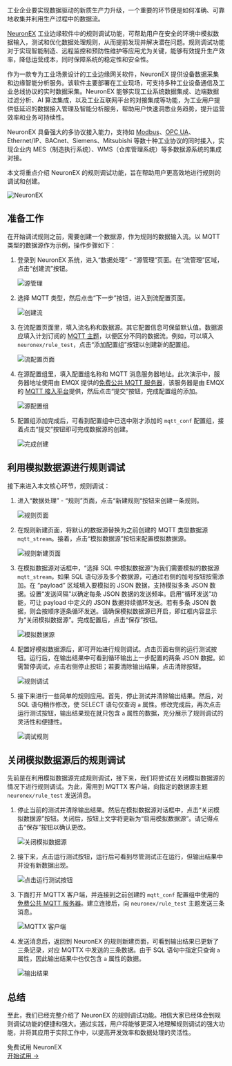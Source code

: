 工业企业要实现数据驱动的新质生产力升级，一个重要的环节便是如何准确、可靠地收集并利用生产过程中的数据流。

[NeuronEX](https://www.emqx.com/zh/products/neuronex) 工业边缘软件中的规则调试功能，可帮助用户在安全的环境中模拟数据输入，测试和优化数据处理规则，从而提前发现并解决潜在问题。规则调试功能对于实现智能制造、远程监控和预防性维护等应用尤为关键，能够有效提升生产效率，降低运营成本，同时保障系统的稳定性和安全性。

作为一款专为工业场景设计的工业边缘网关软件，NeuronEX 提供设备数据采集和边缘智能分析服务。该软件主要部署在工业现场，可支持多种工业设备通信及工业总线协议的实时数据采集。NeuronEX 能够实现工业系统数据集成、边端数据过滤分析、AI 算法集成，以及工业互联网平台的对接集成等功能，为工业用户提供低延迟的数据接入管理及智能分析服务，帮助用户快速洞悉业务趋势，提升运营效率和业务可持续性。

NeuronEX 具备强大的多协议接入能力，支持如 [Modbus](https://www.emqx.com/zh/blog/modbus-protocol-the-grandfather-of-iot-communication)、[OPC UA](https://www.emqx.com/zh/blog/opc-ua-protocol)、Ethernet/IP、BACnet、Siemens、Mitsubishi 等数十种工业协议的同时接入，实现企业内 MES（制造执行系统）、WMS（仓库管理系统）等多数据源系统的集成对接。

本文将重点介绍 NeuronEX 的规则调试功能，旨在帮助用户更高效地进行规则的调试和创建。

![NeuronEX](https://assets.emqx.com/images/eba89324c09f2d60ef735fad20e482b4.png)

## 准备工作

在开始调试规则之前，需要创建一个数据源，作为规则的数据输入流。以 MQTT 类型的数据源作为示例，操作步骤如下：

1. 登录到 NeuronEX 系统，进入“数据处理” - “源管理”页面。在“流管理”区域，点击“创建流”按钮。

   ![源管理](https://assets.emqx.com/images/1a412a3098af03ca6cbd49c7febecc14.png)

1. 选择 MQTT 类型，然后点击“下一步”按钮，进入到流配置页面。

   ![创建流](https://assets.emqx.com/images/532643d16b446e3db3bae6f10ef13d42.png)

1. 在流配置页面里，填入流名称和数据源。其它配置信息可保留默认值。数据源应填入计划订阅的 [MQTT 主题](https://www.emqx.com/zh/blog/advanced-features-of-mqtt-topics)，以便区分不同的数据流。例如，可以填入 `neuronex/rule_test`，点击“添加配置组”按钮以创建新的配置组。

   ![流配置页面](https://assets.emqx.com/images/0d05337851613589f08ec4b7b568f19a.png)

1. 在源配置组里，填入配置组名称和 MQTT 消息服务器地址。此次演示中，服务器地址使用由 EMQX 提供的[免费公共 MQTT 服务器](https://www.emqx.com/zh/mqtt/public-mqtt5-broker)，该服务器是由 EMQX 的 [MQTT 接入平台](https://www.emqx.com/zh/cloud)提供，然后点击“提交”按钮，完成配置组的添加。

   ![源配置组](https://assets.emqx.com/images/68a808ccff7da682a46e6f79568475c8.png)

1. 配置组添加完成后，可看到配置组中已选中刚才添加的 `mqtt_conf` 配置组，接着点击“提交”按钮即可完成数据源的创建。

   ![完成创建](https://assets.emqx.com/images/fe142811c621cae264adbc1d433929fa.png)

## 利用模拟数据源进行规则调试

接下来进入本文核心环节，规则调试：

1. 进入“数据处理” - “规则”页面，点击“新建规则“按钮来创建一条规则。

   ![规则页面](https://assets.emqx.com/images/4153e9ab22a349ff2b07cd83368964c5.png)

1. 在规则新建页面，将默认的数据源替换为之前创建的 MQTT 类型数据源 `mqtt_stream`。接着，点击“模拟数据源”按钮来配置模拟数据源。

   ![规则新建页面](https://assets.emqx.com/images/ec78c8f253d6862cf9addc7a9d95260f.png)

1. 在模拟数据源对话框中，“选择 SQL 中模拟数据源”为我们需要模拟的数据源 `mqtt_stream`，如果 SQL 语句涉及多个数据源，可通过右侧的加号按钮按需添加。在 “payload” 区域填入要模拟的 JSON 数据，支持模拟多条 JSON 数据。设置“发送间隔”以确定每条 JSON 数据的发送频率。启用“循环发送”功能，可让 payload 中定义的 JSON 数据持续循环发送。若有多条 JSON 数据，则会按顺序逐条循环发送。请确保模拟数据源已开启，即红框内容显示为“关闭模拟数据源”。完成配置后，点击“保存”按钮。

   ![模拟数据源](https://assets.emqx.com/images/213a52d3881f5967548bb69e2664a4aa.png)

1. 配置好模拟数据源后，即可开始进行规则调试。点击页面右侧的运行测试按钮。运行后，在输出结果中可看到循环输出上一步配置的两条 JSON 数据。如需暂停调试，点击右侧停止按钮；若要清除输出结果，点击清除按钮。

   ![规则调试](https://assets.emqx.com/images/218a3806b0c56d2a7b170e89aa842fdc.png)

1. 接下来进行一些简单的规则应用。首先，停止测试并清除输出结果。然后，对 SQL 语句稍作修改，使 SELECT 语句仅查询 `a` 属性。修改完成后，再次点击运行测试按钮，输出结果现在就只包含 `a` 属性的数据，充分展示了规则调试的灵活性和便捷性。

   ![调试规则](https://assets.emqx.com/images/cf96e524147c13c237977d05aef5fbdf.png)

## 关闭模拟数据源后的规则调试

先前是在利用模拟数据源完成规则调试，接下来，我们将尝试在关闭模拟数据源的情况下进行规则调试。为此，需用到 MQTTX 客户端，向指定的数据源主题 `neuronex/rule_test` 发送消息。

1. 停止当前的测试并清除输出结果。然后在模拟数据源对话框中，点击“关闭模拟数据源”按钮。关闭后，按钮上文字将更新为“启用模拟数据源”。请记得点击“保存”按钮以确认更改。

   ![关闭模拟数据源](https://assets.emqx.com/images/c14607a5f365db7419736e1f98c9aab6.png)

1. 接下来，点击运行测试按钮，运行后可看到尽管测试正在运行，但输出结果中并没有新数据出现。

   ![点击运行测试按钮](https://assets.emqx.com/images/549ae72c99dff051bd7da7c1368826cc.png)

1. 下面打开 MQTTX 客户端，并连接到之前创建的 `mqtt_conf` 配置组中使用的[免费公共 MQTT 服务器](https://www.emqx.com/zh/mqtt/public-mqtt5-broker)。建立连接后，向 `neuronex/rule_test` 主题发送三条消息。

   ![MQTTX 客户端](https://assets.emqx.com/images/b571ef8bda4cccfbf6348a0bcbb8ee6f.png)

1. 发送消息后，返回到 NeuronEX 的规则新建页面，可看到输出结果已更新了三条记录，对应 MQTTX 中发送的三条数据。由于 SQL 语句中指定只查询 `a` 属性，因此输出结果中也仅包含 `a` 属性的数据。

   ![输出结果](https://assets.emqx.com/images/7c8fe464b2a6624f18a8cdad621cf20e.png)

## 总结

至此，我们已经完整介绍了 NeuronEX 的规则调试功能。相信大家已经体会到规则调试功能的便捷和强大。通过实践，用户将能够更深入地理解规则调试的强大功能，并将其应用于实际工作中，以提高开发效率和数据处理的灵活性。



<section class="promotion">
    <div>
        免费试用 NeuronEX
    </div>
    <a href="https://www.emqx.com/zh/try?product=neuronex" class="button is-gradient">开始试用 →</a>
</section>
